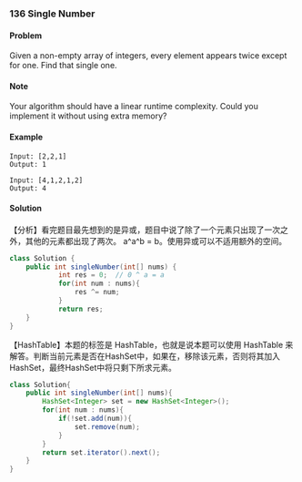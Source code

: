 ### 136 Single Number

#### Problem

Given a non-empty array of integers, every element appears twice except for one. Find that single one.

#### Note

Your algorithm should have a linear runtime complexity. Could you implement it without using extra memory?

#### Example

```
Input: [2,2,1]
Output: 1
```

```
Input: [4,1,2,1,2]
Output: 4
```

#### Solution

【分析】看完题目最先想到的是异或，题目中说了除了一个元素只出现了一次之外，其他的元素都出现了两次。 a^a^b = b。使用异或可以不适用额外的空间。

```java
class Solution {
    public int singleNumber(int[] nums) {
			int res = 0;  // 0 ^ a = a
			for(int num : nums){
				res ^= num;
			}
			return res;
    }
}

```

【HashTable】本题的标签是 HashTable，也就是说本题可以使用 HashTable 来解答。判断当前元素是否在HashSet中，如果在，移除该元素，否则将其加入HashSet，最终HashSet中将只剩下所求元素。

```java
class Solution{
	public int singleNumber(int[] nums){
		HashSet<Integer> set = new HashSet<Integer>();
		for(int num : nums){
			if(!set.add(num)){
				set.remove(num);
			}
		}
		return set.iterator().next();
	}
}
```
